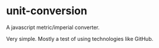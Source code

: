 # unit-conversion
A javascript metric/imperial converter.

Very simple.  Mostly a test of using technologies like GitHub.
